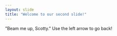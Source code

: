 ```yaml
---
layout: slide
title: "Welcome to our second slide!"
---
```

"Beam me up, Scotty."
Use the left arrow to go back!
